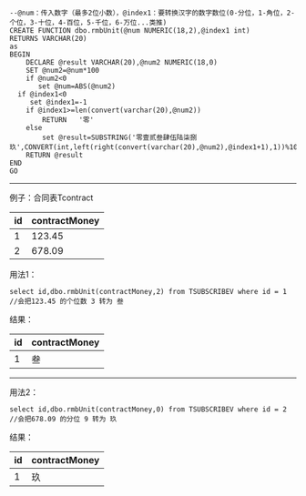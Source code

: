 ```--2019-1-23 16:07:45
--@num：传入数字（最多2位小数），@index1：要转换汉字的数字数位(0-分位，1-角位，2-个位，3-十位，4-百位，5-千位，6-万位...类推)
CREATE FUNCTION dbo.rmbUnit(@num NUMERIC(18,2),@index1 int)
RETURNS VARCHAR(20)
as
BEGIN
	DECLARE @result VARCHAR(20),@num2 NUMERIC(18,0)
	SET @num2=@num*100
	if @num2<0 
	   set @num=ABS(@num2)
  if @index1<0 
     set @index1=-1
	if @index1>=len(convert(varchar(20),@num2)) 
		RETURN   '零'
	else 
		set @result=SUBSTRING('零壹贰叁肆伍陆柒捌玖',CONVERT(int,left(right(convert(varchar(20),@num2),@index1+1),1))%10+1,1)  
	RETURN @result
END
GO
```
--------------------

例子：合同表Tcontract

id | contractMoney
------------ | -------------
1 | 123.45
2 | 678.09


用法1：
```
select id,dbo.rmbUnit(contractMoney,2) from TSUBSCRIBEV where id = 1
//会把123.45 的个位数 3 转为 叁
```

结果：

id | contractMoney
------------ | -------------
1 | 叁

--------------------

用法2：
```
select id,dbo.rmbUnit(contractMoney,0) from TSUBSCRIBEV where id = 2
//会把678.09 的分位 9 转为 玖
```


结果：

id | contractMoney
------------ | -------------
1 | 玖

